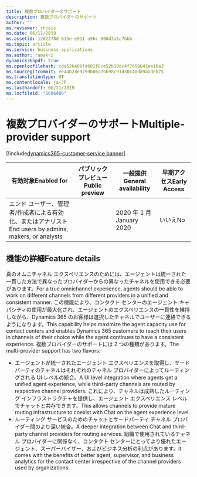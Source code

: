 ```yaml
---
title: 複数プロバイダーのサポート
description: 複数プロバイダーのサポート
author: ''
ms.reviewer: shjais
ms.date: 06/11/2019
ms.assetid: 1262278d-615e-e911-a96c-000d3a1c7bbb
ms.topic: article
ms.service: business-applications
ms.author: ramakri
dynamics365pdf: true
ms.openlocfilehash: cda526400fa601f8ce52b10dc4f7650641ee16a3
ms.sourcegitcommit: ee44b28e9799b06d7bb98c91d30c40dd9aadeb75
ms.translationtype: HT
ms.contentlocale: ja-JP
ms.lasthandoff: 06/21/2019
ms.locfileid: "1696486"
---
```

# <a name="multiple-provider-support"></a><span data-ttu-id="b30ee-103">複数プロバイダーのサポート</span><span class="sxs-lookup"><span data-stu-id="b30ee-103">Multiple-provider support</span></span>
[!include[dynamics365-customer-service banner](../includes/dynamics365-customer-service.md)]

| <span data-ttu-id="b30ee-104">有効対象</span><span class="sxs-lookup"><span data-stu-id="b30ee-104">Enabled for</span></span>    |  <span data-ttu-id="b30ee-105">パブリック プレビュー</span><span class="sxs-lookup"><span data-stu-id="b30ee-105">Public preview</span></span> | <span data-ttu-id="b30ee-106">一般提供</span><span class="sxs-lookup"><span data-stu-id="b30ee-106">General availability</span></span> | <span data-ttu-id="b30ee-107">早期アクセス</span><span class="sxs-lookup"><span data-stu-id="b30ee-107">Early Access</span></span> |
| ---------- | ---------- |---------- |---------- |
|<span data-ttu-id="b30ee-108">エンド ユーザー、管理者/作成者による有効化、またはアナリスト</span><span class="sxs-lookup"><span data-stu-id="b30ee-108">End users by admins, makers, or analysts</span></span>|| <span data-ttu-id="b30ee-109">2020 年 1 月</span><span class="sxs-lookup"><span data-stu-id="b30ee-109">January 2020</span></span>|<span data-ttu-id="b30ee-110">いいえ</span><span class="sxs-lookup"><span data-stu-id="b30ee-110">No</span></span> |






## <a name="feature-details"></a><span data-ttu-id="b30ee-111">機能の詳細</span><span class="sxs-lookup"><span data-stu-id="b30ee-111">Feature details</span></span>
<!--feature detail start -->
<span data-ttu-id="b30ee-112">真のオムニチャネル エクスペリエンスのためには、エージェントは統一された一貫した方法で異なったプロバイダーからの異なったチャネルを使用できる必要があります。</span><span class="sxs-lookup"><span data-stu-id="b30ee-112">For a true omnichannel experience, agents should be able to work on different channels from different providers in a unified and consistent manner.</span></span> <span data-ttu-id="b30ee-113">この機能により、コンタクト センターのエージェント キャパシティの使用が最大化され、エージェントのエクスペリエンスの一貫性を維持しながら、Dynamics 365 のお客様は選択したチャネルでユーザーに連絡できるようになります。</span><span class="sxs-lookup"><span data-stu-id="b30ee-113">This capability helps maximize the agent capacity use for contact centers and enables Dynamics 365 customers to reach their users in channels of their choice while the agent continues to have a consistent experience.</span></span> <span data-ttu-id="b30ee-114">複数プロバイダーのサポートには 2 つの種類があります。</span><span class="sxs-lookup"><span data-stu-id="b30ee-114">The multi-provider support has two flavors:</span></span>

- <span data-ttu-id="b30ee-115">エージェントが統一されたエージェント エクスペリエンスを取得し、サードパーティのチャネルはそれぞれのチャネル プロバイダーによってルーティングされる UI レベルの統合。</span><span class="sxs-lookup"><span data-stu-id="b30ee-115">A UI level integration where agents get a unified agent experience, while third-party channels are routed by respective channel providers.</span></span> <span data-ttu-id="b30ee-116">これにより、チャネルは成熟したルーティング インフラストラクチャを提供し、エージェント エクスペリエンス レベルでチャットと共存できます。</span><span class="sxs-lookup"><span data-stu-id="b30ee-116">This allows channels to provide mature routing infrastructure to coexist with Chat on the agent experience level.</span></span>
- <span data-ttu-id="b30ee-117">ルーティング サービスのためのチャットとサードパーティ チャネル プロバイダー間のより深い統合。</span><span class="sxs-lookup"><span data-stu-id="b30ee-117">A deeper integration between Chat and third-party channel providers for routing services.</span></span> <span data-ttu-id="b30ee-118">組織で使用されているチャネル プロバイダーに関係なく、コンタクト センターにとってより優れたエージェント、スーパーバイザー、およびビジネス分析の利点があります。</span><span class="sxs-lookup"><span data-stu-id="b30ee-118">It comes with the benefits of better agent, supervisor, and business analytics for the contact center irrespective of the channel providers used by organizations.</span></span>
<!--feature detail end -->










